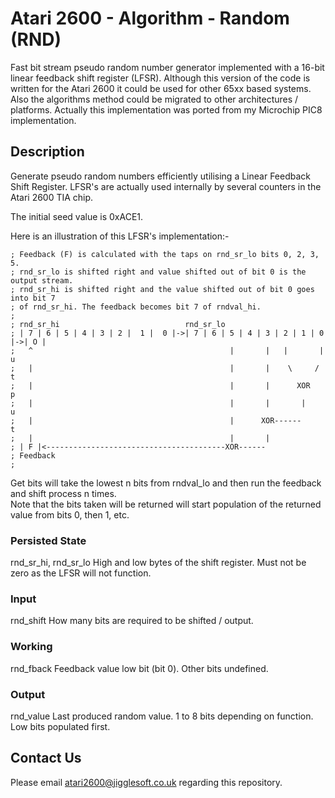 # Atari 2600 - Algorithm - Random (RND)

Fast bit stream pseudo random number generator implemented with a 16-bit linear feedback shift register (LFSR).
Although this version of the code is written for the Atari 2600 it could be used for other 65xx based systems.
Also the algorithms method could be migrated to other architectures / platforms.
Actually this implementation was ported from my Microchip PIC8 implementation.


## Description

Generate pseudo random numbers efficiently utilising a Linear Feedback Shift Register.
LFSR's are actually used internally by several counters in the Atari 2600 TIA chip.

The initial seed value is 0xACE1.

Here is an illustration of this LFSR's implementation:-

```
; Feedback (F) is calculated with the taps on rnd_sr_lo bits 0, 2, 3, 5.
; rnd_sr_lo is shifted right and value shifted out of bit 0 is the output stream.
; rnd_sr_hi is shifted right and the value shifted out of bit 0 goes into bit 7
; of rnd_sr_hi. The feedback becomes bit 7 of rndval_hi.
;
; rnd_sr_hi                            rnd_sr_lo
; | 7 | 6 | 5 | 4 | 3 | 2 |  1 |  0 |->| 7 | 6 | 5 | 4 | 3 | 2 | 1 | 0 |->| O |
;   ^                                            |       |   |       |      u
;   |                                            |       |    \     /       t
;   |                                            |       |      XOR         p
;   |                                            |       |       |          u
;   |                                            |      XOR------           t
;   |                                            |       |
; | F |<----------------------------------------XOR------
; Feedback
;
```

Get bits will take the lowest n bits from rndval_lo and then run the feedback and shift process n times.\
Note that the bits taken will be returned will start population of the returned value from bits 0, then 1, etc.



### Persisted State

rnd_sr_hi, rnd_sr_lo    High and low bytes of the shift register. Must not be zero as the LFSR will not function.


### Input

rnd_shift   How many bits are required to be shifted / output. 


### Working

rnd_fback   Feedback value low bit (bit 0). Other bits undefined.


### Output

rnd_value   Last produced random value. 1 to 8 bits depending on function. Low bits populated first.


## Contact Us

Please email atari2600@jigglesoft.co.uk regarding this repository.
